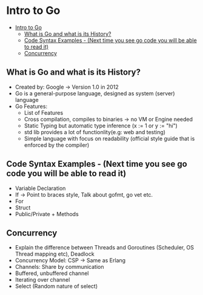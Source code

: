 # Intro to Go

- [Intro to Go](#intro-to-go)
  - [What is Go and what is its History?](#what-is-go-and-what-is-its-history)
  - [Code Syntax Examples - (Next time you see go code you will be able to read it)](#code-syntax-examples---next-time-you-see-go-code-you-will-be-able-to-read-it)
  - [Concurrency](#concurrency)

## What is Go and what is its History?

* Created by: Google -> Version 1.0 in 2012
* Go is a general-purpose language, designed as system (server) language
* Go Features:
  * List of Features
  * Cross compilation, compiles to binaries -> no VM or Engine needed
  * Static Typing but automatic type inference (x := 1 or y := "hi")
  * std lib provides a lot of functionlity(e.g: web and testing)
  * Simple language with focus on readability (official style guide that is enforced by the compiler)

## Code Syntax Examples - (Next time you see go code you will be able to read it)

* Variable Declaration
* If -> Point to braces style, Talk about gofmt, go vet etc.
* For
* Struct
* Public/Private + Methods

## Concurrency

* Explain the difference between Threads and Goroutines (Scheduler, OS Thread mapping etc), Deadlock
* Concurrency Model: CSP -> Same as Erlang
* Channels: Share by communication
* Buffered, unbuffered channel
* Iterating over channel
* Select (Random nature of select)
